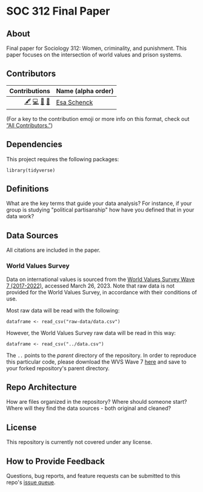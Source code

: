 # SOC 312 Final Paper

## About

Final paper for Sociology 312: Women, criminality, and punishment. This paper focuses on the intersection of world values and prison systems.

## Contributors

<!-- ALL-CONTRIBUTORS-LIST:START -->
| Contributions | Name (alpha order) |
| ----: | :---- |
| [🖋](# "Content") [💻](# "Code") [🤔](# "Ideas and Planning") [🔬](# "Research")| [Esa Schenck](https://github.com/esaschenck) |

<!-- ALL-CONTRIBUTORS-LIST:END -->

(For a key to the contribution emoji or more info on this format, check out [“All Contributors.”](https://allcontributors.org/docs/en/emoji-key))

## Dependencies

This project requires the following packages:

```{r}
library(tidyverse)
```


## Definitions

What are the key terms that guide your data analysis? For instance, if your group is studying "political partisanship" how have you defined that in your data work?

## Data Sources

All citations are included in the paper.

### World Values Survey

Data on international values is sourced from the [World Values Survey Wave 7 (2017-2022)](https://www.worldvaluessurvey.org/WVSDocumentationWV7.jsp), accessed March 26, 2023. Note that raw data is not provided for the World Values Survey, in accordance with their conditions of use.

Most raw data will be read with the following:

```{r}
dataframe <- read_csv("raw-data/data.csv")
```

However, the World Values Survey raw data will be read in this way:

```{r}
dataframe <- read_csv("../data.csv")
```

The `..` points to the *parent* directory of the repository. In order to reproduce this particular code, please download the WVS Wave 7 [here](https://www.worldvaluessurvey.org/WVSDocumentationWV7.jsp) and save to your forked repository's parent directory.


## Repo Architecture

How are files organized in the repository? Where should someone start? Where will they find the data sources - both original and cleaned?


## License

This repository is currently not covered under any license.


## How to Provide Feedback

Questions, bug reports, and feature requests can be submitted to this repo's [issue queue](https://github.com/esaschenck/soc-criminality-paper/issues).

